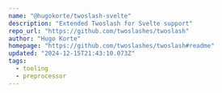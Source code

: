 ```yaml
---
name: "@hugokorte/twoslash-svelte"
description: "Extended Twoslash for Svelte support"
repo_url: "https://github.com/twoslashes/twoslash"
author: "Hugo Korte"
homepage: "https://github.com/twoslashes/twoslash#readme"
updated: "2024-12-15T21:43:10.073Z"
tags: 
  - tooling
  - preprocessor
---
```

